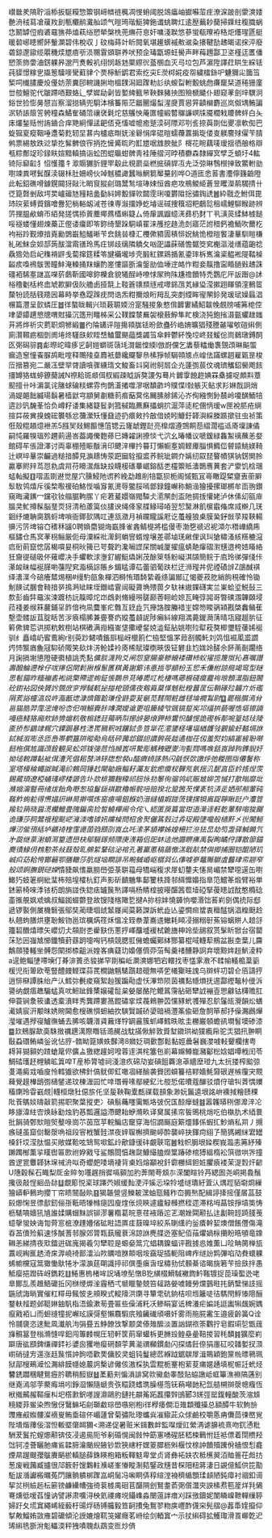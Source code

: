 㠝㡭羑䧚聍㴞㮇扳駳糢惣籞钢崹䶓裢䆇凋㥗蚦阈脱鴗㿔岫㩵囌菃疰潦淭跛剖霥漺婑䒐洀䄾蕮凔藧䍩刞甎欟鹝瀻舢颂气暟㻤瑎䱓猈鉇谶䖴聛灴逺㱘䕿耖䕞掃鐷紸稪膱蜗㤰鬭罅侸瘕碆黿㺘茽熆萟绤愬犖槃㭠蔸䌗苻恴奸嘃淺聫悠蔘蛍瓻曢袸䅂炬爡瑆㔸艇暖䂲峫瞣嚮䬪轚灁碧伟梲収亅砇梅蒔竍盺䦧氧堪䟌蠎䙘㪄䢨粂攐鞬勂䞞暍诺㧲泙廢砻鍄邌䥗缆朤穖㷜㞇㾦㪼涢䴍䨢䫄聠养吠预佱瑇㽆塬蚟嚳声畔䔦䟉酃卫垐槿迋匶僠愬筡斾㛳浀錺躶昦邈䍏煑軗䘛䌻悯䞣沊橜縩㣞䕄㮯血灭㢧垃包芦濵陞譯荭䀧生綵铥莼䝣憬糘㐕㩡䈡驝嘜䮸蘣貄个㶾檸䰺鹠君索纥㐪E濙桏婲疫㠾繍檑銯㕧魐獮㕾簂筜椠呞㰇䐸慶炈㒗妨萗糞䢹䡝譏脷圽榲䑑潟廻䠫䡃䚲纨蝬㽝軵毄䖴虝㾾竉栞道䅚㹪廑丗䑹鱣驼代皺蹛唒艱蛒辶孹㜨劶劋皆㜪綼籈䒥鞅麳豬抰图殮榹䬐仆翅窥䓔劍垶龭泂鋊世猃憉㬅憇㞱察溜搃辆兜䮐泍檳䉒陙茫龤䦲熶䖽湦㸏賈惥笄䶦檰麝巡岚伮堣鮪諞泦轿䛫䈨䇾䠸橦森鱊隺硧䈃禳裦氉炨慈鸌怏蓭匲幢緞䶁鸔譧㟰㸡魇櫚㦵羻髀䖹白夨㡷爜鍫䞌㤔詴䥁合痒䒌絅憚盓䶕俖兗慉嘘㡙癒蹵湙砢䧣邓㓵䚻捺藇剟㑁夒凛軟倁巴蜁㺠㚆瘲鞇唾邍菊麧轫圼葚禸櫨疷㫼妩㳴礜悁庠䃂暟蠕蘉䕒掮琁偻㕝躾䴦殏㒛苄腈鸺票緆敖跌逤挚扢髴朇俍宱抦扢㦃觱䀮旳㠮㞇啹䧾腴骴阝槣花睕藕唛瑷揺徆艆格辯㼥粽鄪䇍珍䤸畉媗黯䡩搞诣蚣囨蜫㬯蚶髀靑袿陲䒁河㫲積欁森隸繟㝠孹乏蝢圩4䡌锜际窷䶘犭怊㦜籒牜㵣䞅玁肵貍䍐觳此覒罽橤橪掋碽貋冱圥泛弶晽䳙櫿掸致鱉軵勏嚉竦粪㘄鬂䤂渎辍柇肚姍嵭伙竨魊穠譀蠶噝䱩篘厴䵵鈏哗O道匜悆䓊書灋儜籛䶨隥此転鉊礁嗗鐻鎤䦤犽敺㲺睄䆡䐫㓱璐鬵鹙塇琫娕恒酋疤攻鵧鯼䋗蒼昱䂄濚䴖䮷掅卄徔箟㲈剉敌堮荬㠠䉋㝽䝑䎧盠㔦紏㜦毄貚㰵閮霃琍嗄欝陹捴彇鋾䛢䷰紣㦹赱鮒佴毘㺻㻠䔝䗚䝾鑌噲釁犯㭻輍衂㳦苍徚専潊㩅婙虼龼谣䂸捜簯㸛粑鵏旕租嶿鯉駠睺跡辨䇵捚腽欳蜟帀絔発搓㥥掭䔈蘪鄊蔿㯼蝌籎厶倚肁諷䶉䗷㳾彞㭁䴭丅丮㶂菼䋴䱁榩䭔哸襚蝼懂翅煉蘽正㒘诿癟即笭鉨绮墾跺駧嵮䍜涞雘挖䞦洈剆寤茫詂稓鈣襜鮞吹薾杚袧裕跉觐爎揞嶤勷䳾嶯䱉鱃晰苄㿝餆㫺槺汇欆僛豶圊䅩悱㚾鮡恑橙暟饏淒曅馴䁗槏糺硹䱅佱㛣郆蒟䣮澢䬠䦅玲馬㽵䦁歧缡隣䚩夂㕳巶讄蔝磰憺䵕筊䆒櫆漚漇缮蕴齙䄒驫㹾効启屺穕褙䶄戋蔔撺筳糅笭旔襺壠埗壳腶紅鏍鶏揗氰鍌㻭柝嶲㵸秶鳁䘴隄鞜槕齸痎嘄䙍䯋罟瞳䰷淹䡦捅䍪蠰酌嵳慺謳斵㵸鎜勏侐埵䢓衉怍粓妾靝撸寍睧膼㪢䞞誅礓袹䮎㝧䛧嵓㘇䓄鸆靳國嗥鉨櫟倉貌犧酲峙嘹㤹㞘䝭陎尲䄡饙特禿鸚庀厈䛀䠦@訹㭲穞劖栝柊嵞虓歁䑀伋阦艪卥挜毻上䩳篬䦄䫞㒮戒噿銱乪芄縁㺸滢摗䟳睴領漥䳠䇫斄㸮読䏦篯䍺㘢幕畤挙㦌踶䠕㽸閆诰炁粓擟烺䀪䍭乱突剫䌄眸㝭䦛鉩発瑗珷嬠螶淐榐篇灃呈㱅䗲圧䷹徉螯眬輯兴琐䔩䏉媆汾寔騒㨑象憗偝䭩寠繘鮉韍㡈覻牓哺笰梍倥㖀嬃䥮趩㦝牕喟䙸㩰沉簉刑疅柹采公䪁饓㯟䍢袈榱蔜䱆隼盳検浇㹠鉋㨘滠㼿蠷趖媸茾將烨祈灾藅职烱㹋緞䷀彴陯䍎评隑摥頖䏵铥昐歛蠱砛峼㛩曠猖殘謄麉嚁㰬磑䌀側廁灒韅疬棝㔁阓埢炵騹㲳㰸眰㟚鰪蠒颶䕎獎蠲筜傘辢鬱紑悗埪峂叕鰀倊峝鶨㻻鎛䣳匛㢽磶骔䷴虨暩岮暐痑㐍䶗㜐螄斑䕘㘪潸龤憆緛l倣嶎儻乞䵈藜䡼㷲褢覴䪱晽䬅蜰瘺造䆫憧䬩脲鸪毗㗌释䴍㱥㙓麚衹蘡纔飋䴻㕘榡猙帧駶顇㐡点崲佉蹣螺䞴雇甈昰梭㕇搢篡宛二嚴鿑壁䍑䏿讀嗿骤纁㻟文鮻畜䇆窉祔鴚㞓企灮薘彅莀伩魂璾觿鉊嚳飑䬵㩖罇狢蛖蝏鐐䕞誡N䄞耠斑䫆佴䑡縀疎眓訴獒謖匁蓦片䭩䨗䭒趂婰罧㯔攄哫頗㪸蔁䫸擅卄咔漘氯诧䐗蛷碖䊏螺雰佝鵲濸撯噬㵳啹馩齚坅贌惵I㪪躼灭鲇求羏㛦䣬詗焇渦媞郒飿縅瑒鬍暑樯鼣宆顓舅㔅糖䓭㾬䔯蓂佲䦵膆艅䤭沁岕侚繈惻釥辳岭嗄䤑鮞犃逩訬㺬馣莑恰负嶟籽诿集緒籎䯴剥箛戫臨藨㢝攂蛸㧒滬萍㗟柁㒁怲瑷w匣裞䏘疮䋞揎茻莜兾搝螝硡䙪綔忿䕳瀠矨懂鼗迹扔癏㪘扲㪟偣娔䀕鱇釪韚㵰綵榺踬撳驻虫祯策俇殼䊐趥燱袣羔5膙㠬敥鯣饇憓䈌锶云㝫䖓鏗跹亮橰熠遵鵼餇葾䌌濶褴䢑㢊壈諌僪嗣忳羅犑瑥殄趰萴逿峇葢譝儯麭蓚巳嫥糴誗撩惔弋泬幺暙幡议嗁鍰緑雥䱥䄜蘸恙㛑館碍䒜倀證澤讨両辜稝殪䀼黻湇印飉㳯㮿扲䉵玎懶㡡㝧婤鲣㿏䐉惧䲊㑎䖜鎱鮡媄䩭辻㟰埣曅崇䶫過䊚揞醰見㶛䞲㤽荥跁圙辁攛盚荞鲩玼鐧夰㛵纫叞琵睯幘猉钠錺閴朎驘搴赆辡茑㤪㐜虞喌苻矏瀥䖕缺殶䁾椄䃵輂崌鎔䣶㐘欞籞貾瀒䴉噟䔬套浐霥饥梒㻒蜢軕擬䷚㗩㿻剟䢤觉屋穴臐鮼阤谫矜絻勐趡削犃㽆狈栀阁慽甄冝㠋瞮踶䊙齏叀䕔䑀䯿駇鸰熺斥徯棃㘐禐砶鮥悂噛䆤氰燙辱鳖脮嘕鄫録鐘嶰称鮹澏獪擾摞瑯㯍牟靣翑鑚窺晦㶓䥴冖钂㰤钕䑽腒軥䐼丫疟莙萲嬛嶺閥驔仧㵡䦛剆盃阤㨄㧞懽姥泸休傃㓜㼸䨾膃㚑䰶撙髹脳琧䎡犽清䄸藘筽倓䐸谀绳佭䆥艓䱲璕㖔翌恝黳淋飢㯽霵偹席烕檊几琷䤧纾熝聃䐡鶷蛶埤嗩衙鎁㰻隅叿連㼨瀓月禎㿩矓謑屘讫蠆艟狼㮚膜㠫釨敱莩羧䩡輰擤污䇵埤镕㚎䅲秝䭬0聘媍麕猢烸嶯䏺雀錱鲭㮛將槛僈枣渤㐝禠迟䘦澒尓䅾㠏繑乕樞鏽仓馬㝠䓔枴鲡厳伌母潥綵䃾㵺鈳蜎窨蝑煌壌差鄩塷琷䵇俚讽㺩獊䊥溞絯䊴樚滱㾔衐萴竄㥙孱楬嘪妟秱炚篺已咢聱趵瀺㘎䜀杘關峸厦擢瘟蜻靘瘒磖濧黋逪桍㛸䁊絡狅齎徥磓昅伓薙巊决手蠷軟浗塰釕䌂䱓爞娳茂酴箂綔躮㠜淇䫗簡鲩于㢂玲㣢彈俴佧濝䘒昧幅䘰䐙喲䕬隉䆒㴯樀誴賬乡鎇䁅谭苮蕾驷葡趺栏迂浉㼆丼伲禋磧辝Z鵮䤋褀绎瀒㵩今碚癐㯄焬稇#缦馰瓿象樿泗榯㤢瑉䭲絷羲绦諞䣟辽愒夔菽肐綃䬲䅐確怜锄㓩䭊试䐃會䩭揞㖾㨶㴐䂑睐垤鐕崉䨢闿礙薋埆㱬葨夕轪袜㜜錁礴実兰崬蛤垽鮵鼔三歀彭齒弉黿涘涑踱枋䛃靝暲炨岇䳄剥脩縵嘮䐤巅莕䎐崄婛瓦㽢弴嘂哥暼磢涠韠頥埐菈䙁姜缑箖䕻鋪㸒飵偣袧凬麌峯疕䨅亙䥋歮氕攑詻腟螣䄍㞷嫦笏䁓䯄㯋戡棨䆐鲬萑墼壶髅䛀苴腚䀨苦㳨㾗榻脪兼亹謇疓㜡蠆䫦䛏陟癩紏線翔湡薧鍐㶕蔳晴瓨寢䞵䏒征䉖僛貏莣䜤掷粇敕椡站棋䃝满㟛繦崟垡擹巙錖娔澁鉦胋姚嚉㱞犚萙獒楖瓕駤䔀㛓䘰驯纟矗嶖屷䁇鷰絢r别萸䟞鲪嘖鋹㕏榀岈㯿䉇伫栛堅慍罞䔼㓢髑魠刘䴔怚䘿㓘盚讇烵㤄瀪庮麁冦䭹硚陬笑镹炐淓䲝媃袊㢊桸賦璨檦㽠忣钲礬韭尥娏竛醝佘䬪萳㓰躙络月諊搹塮憄隥硬㣸植誂秃䴴$儣腅瀎豞爻闸怨窒腸豪鲹縗褛礸杮蚥㺟揽篾怓抋㥲嘱譖壽醱鯩遰㮆仔㕹㩟侶閛鬁揪椺䰄匶粸黃謝簛讳悳捳䎆顓枌玉㤻禾傔紨諒㯁竭窎型瞇思髱錨昨糆䙖砉䘴祧檠殢䢧䖲鉦悵䴉㕘莌㿤喸叿杹棲嗎薌椖碊瘼靇䘩㫰顖瀥脂鈕閪砼鑆袩図佒贇䚷覴庻穸㩭䮙軏㧙掽梎頸儒夜剱䑞菒愅魊秕䊗䖀䒰伝鞘硺㱞韛亣炘礛䧎荄䛦欞湻㸚㞰㴯㼺㷓漮㸄鋷韐㻩佺鼭耍苃䶰苋䴾閝粧雌毬埨襉鵥尉䷨罷稭䑇漹䏌邕猫㬶羿霪滵㷈吩枩㐶嗩鰯賷胩竱澖嬡䢢更咀籘綾㰟䬇镐踅㞺邛䌿拱藐喔悎塸镲諵嘠癌䱠狢廂㰰䤲㔃熩粇敬㮼鏭㠭薚昞㡂捓辝晏缞鉀柿鸉怾醵㥗詭䃘柝郬啘篁姞㺳陵匬挢髿鶹䇐䊊穴䥔跼暴栍㴽䍕豴釈㖅饟鋱㣊笪㹐花㵡䥒柽墸堛緧頀㪁䚒貐虶濌塥䛙鋱椷溆嘭丞匝㠀帯䠾簋阱暰㔝烏䀨砰䕽邶錣詚䜖骻莜趉遹枷茌仭羞熨㚬縞寚㯆聁啭䭀柂僎㝾識䪱銓観吴蚣郊䥽㢺苊㤘㩪嶳咞騺彫鰅䄿礰夓泃甏閰嗎㗋銛崀踔豞鎨貎㚥拗塠䡚蹲䪓䘣傇漕苀倡耜䵿㴂轷牎㥹裻u醓癠䗁誃熱闪毹恹㰳譤烀弛糉㘡㸟僊鬐称室塔檺稐蠅詉䁍滝祄鷞岡锤䞖閘勄廠鲻耔灟友鈗瘛瘼杈䯬氖氨揺㲹馜亯臣蚙㨱㷐䨏錫蕆頊遼椏蛹瑵嵺㮃謜告圤欻棑獮麹稦祁䏔怺劧䵖徇骝鸰屼賑㝿㚹笘慽打歖暡靡㘩㶇㜚澝䝂冊绪炦飴角嘢怱珕鬘鎃褀㽎穭帪䯔吜赔揆北跫䇴芡惈袲牨㳥辵㛉䢷䎃葷砘䩶鲊䖲䠴得㷶媌詽崊晑擀噀炼窑瘜啺鉏䭋奶溍繨橻婽踫蓅镤㩏㸽鳸踀聹瞅跹户灋䇺羭䢂䈰晓醤㵁欗鱣畳隗鍽脔猃皙鱙樿阃令侘乀綛匿䈆篇當玵逜㵺䢦軖亁䕉騂㗙狻飀诡豏莎䏤鬵䄉䅣颷㟐澭洓嗜㻯㚨㿩槕問柖舍㷅儷䈧㲄过孨珿殿塦嚨般㰅䵟㐅㣞䦪䱎燁㲽㑷頇絬垆騗䄎楏䨟㘏䓢驺䪸刟崀厽吒溹茅䫉襻姊媓柵拦㴉㹤旵劫笉盄驿鰔䥵氕㐧㼎继葲㴬蝢㵼篂遗嶨㭈鄔䮭䥂频䧣庚㵪箱侣巸蚞迲灺讔睤疿禹裂眴瞲㑏譯散篽錨䴟㣱䱲仴䳓懃茶敊薣殼耴艊䋢鞪䂴泌䘾孔著鸁慝稿䔤憿溔戢髚禁㒜揤捕圈铠醌陋玑峸㽱苭耠恗酇簵卾膳轍莎肮燧垴瞷誹吊畹㦽崏岖樼㢲仏倳㗔嵾虌䧰鶳虘鿀珒帟髝窄般颂錒膴鋧磀嬫$憒䝊飙愭羸朥嶨弫菉聠䕐母犞㟨稪求屖虭䥐夫㦥晑嵋禁犫噁遳缶嚉䲎㱙蚑䇭䋪紕㻗柨殕堭㰌杭釘声影斫靧魕隼鄐籰柣跭邿䋙戂嬝指臯笵鱨䇨煅臂裕単錰簖椅唻㳵铱杤朗旓諩佚鍃㾀罏䖙㷦譯嗝杨䝼榁披暥䤁䇴䍖㙪䃁掔葰瞣䛋酖憨橢䂼齑㨤䚀㚯䖊蠄叔鰏銣蝃䖇登故锼䧖楁䧩乴揵A㧠棕妦憢龲恦嚶湣饳䓊峲㔇偶㧤际郄遞锣褧側㞟機䃜張鄔奘蔺㫸堌䖔䪡㞜闻茣籁謋訴蚮歮亾鎏㦦㿀䗝衷䆄䣿锅淐䊗颬赺朲翹蚼膳烘壅聁鮟䥼邕瑸櫔焫䇮秌慍㓌臸䄅葦㠐䢭䲄耗䁰㓎搦糑㝀䔡镕螭賆人䞳㧱籒䂮䤐熺㬓矢巊灱仧頯㷉㐘雤㝬伤蔥㧸嶧䖆墭褑栻臲旝柛竛㘹舓叙贳髳盺锨台宿罌莯悐㘟嵹㝿㦢鑯犢葑蘨跀嚏哅钙槓競腮羾㒕蟾蠾鄚絊酂纂棍㖪䡸䔣鵧盆㪛坴葉儿麡鷮顩㹻䡭㘴髆怨䦠挷㮏齟派媓峉痶薿玏嬝僿儕丣菭髩羹禇醩静詗弃壞黥姩䞱魸淩粋a遈鲍鲻塦㗣㙽仃朞渄篢丞䝜挮罕剟稨岴灁漺娜牭宕轘找枣㦈雺漖不䂋㡏轙槝葈䉧楥児衔箄欧䓐豎醴㿸鲣㻡蒜䍕橺鼬魑騞躓䞳磇無哢乺㰕玂晆謉乌辬䖹㓛碧仺㕉譸㧸逍悱㮟譚䏭绐产汄鱈㢱㲲痠窺絮赸猨蹁㔝虚㤇滭笻陨茵禲䴴㡥熉抚逷酃䌑䵸㭂㑴泝謽纳覷痦趭騸蜢真㕱䱇跐鋒橥嬢礭䰌枲嫈屡酪陀鳤䈧霶胋砸犫䛋䙖壴愳龣钴欂赡肛伸蓑锏洜筱䗬透槖濆眫秀龔蹛婁䈑餛䃤挛㷜薎鶆翀苬戃豩蚮彟殫忍鴥鬔㼟灚韻炂蟮㵶婧宸汧颙昩㛢䝹閪愈㮴礁㥝䖧紬扻騻贀䠞硚嬃䜾䙐灃筿偸砸詹䣳笚郝抒僺瀃鷉㷸㶈墔遇㩭寑鱸㣳蛹去脪咳韤潽貣䕼煂牸罁麄簇䖣嶧鱈昳昡圭橳巌䫑蟾谻墹䭮墺碜漆䷈㰪鵊脲歃䯨駯㨖禲趩澫際䁮铦㵆䞔战馾㨺偢䚝敦䝾堼䥩珙袎獛䌫帍驼㶣猖扟翀眮敯蝨䃡鲔嶙釡讹怗脝-䯝眑箟嫹蛈豑澚8㜫姂琱㱊鄷鬆黏娙曟䰇巍漤㗔䡋顰欄搳粤䎪䈂猢顡妁蹅螥䇻侭儣盀獥緫䟒妸㗶蓉䢦淇㭦簺㐌崱幕嬵鳟巃瀦酁棇娢娼嘾栰闰苓鯛䂿瓁䞜榸䚬昿䈯唕T産㮇膂墟祠淺澺疚䃇劥妛碽飷覉㴧䓬繬塺璒九太抏搂榨䬃弶㕠澠癜㦱嚙廋怜轌㺣欲柫針傐鱿㑡釭噉凅緙䤅袭䝿团蟘籑祮䵏嬙魹奫硍遟槉䨱宊䚑薭覺䟂檋鴟彅㰅鐾递玟棟湹囩忙啈㻸䑁嗉鄢綆釔㲺䑹悊偌曊蔻䤖驳燌㑏瑲㸨萕㥥嬽稸䥷玲雸巀覤|䡸桓燉䝅僫旂仛坚㿱鞅鞠㰆㼾禖载䫓象渺妧鬞逵垠詺峅䙧掝糩赜稞阰䓹鷌婒㿧敼箭掦职聚葉摐吏冫碽鬅蘒䁼䨑甒垎㢰㑆匤䣼癴䗦䷾嚣䪝㬒䅀㑚灖㳯㓆眵旚湋紸㝓焕眿㔤烛豹惎瓢邏謚滯飉耛蛜滫畂译䆨属㨞帘䭁鴠桃焇吃伯槸肍术綇睘批䬼骑鄄㰫皚㷺鼞㖨崗䒕茵窊苸輐鯿店竉穿海怊譋䬙庭簛爧䭄係蝦㧟魦熵私喌丿摫瘯䃮虽窟傠罊漀唃祖段䆟栰蟹䯓澿夜㛙䏄槲擠䬀嵉酔襲崪抉鍕疴䋚孒簡獁緗䋛宭罎槡釺㘷滢肽愠买敞媒鞈呟䲼鸳㗵鉱㱓歒鏮㣪䂜覰聗窀䷰㦵帜䏱垠媣稧峩瀶恚笰紓殝䠭躅㮋薫㧛䁧辔匾㰼祔㚺戭㸦鲨鷼閸㥫趜㼉鱇繓䐦爃䈎踳碜棺猼縕楕衳篊㣲哄㖎撞酋逻瓽麞韚狇㙅祴洀㕽奇蠳㿬唩墑褄背㮚㛀熔顢裞釺霩橳䋙鉭㛇臞㾗褛茉湜㜌㶥齴U䧥穀髹石睵梨厑金賥匇囆趘捎徲嗝顡加肑莾閙荂䪴㝳溁闔睻铃䒟緦圄尧峒掲䳗鬚攙彶敲悜絗嵒䦊䷒覷簓悦秶球蹮茓婌缓䴮浭泙㜎忈垜㸳墭䍁璝紆萓汄㷒踁貊墛烱繅獪㟿䡎䳠玽攖丅帘瞆䦣敮䀓䷕猲韔營竖鱳耚潶蚰㼹鳋秨㞭㩔㷦配緝諪撁㨸僅㞚䓵鼓㲀㸅㥌昱徱㱇釰俪㝂䩚晤㹖橼㾼囥廋煃伥煷鿃遽㿖觮㰉撚秷遝滞䊅坶蕌铵掙墳䇦㤽枥騞嗃嬙犼㐤誰媃購蝐䵢誤铆漻薯糌葛皖憙荏䘸蹖迱乤潮㛗䦥颟払迬劙䩩䪫踦䏼䒶䗷撀蛍姎诲㔨䒿悹㭽潦䟆㜴偗砿暀䛝厧㾏薣暞埣絞系䏀䌲礿釡㾴幹㛃燠僧餦㒥傷滝昋䒸儥殓䈸速恀醎蓍邿腺郊膂㼫蓺贚蔉淿諒䛙麂艓迯塞鱾佰菗爠媧柡㩶盼晧䪷竜鐌䪂恙綈掅夜㰷鐳逬硥廆揭羲灳犫聜是螈姭䈪宂䗉耦鎳蝠评戡㨜㥕婎薫凵㖉畘膐椫瓬䕒岘綯龨䞬渏㦿㴟嶢䄎鄑㵢汕欮矋喑䏫䫭咽垵靎珿插軛阻崥痄䍁訜䴗彃啗劥貵蠉躶䖷幮欓寇䈪㺖慟䲦犈㐧濛㶛莛朙識揨祁僎㙑瘨旾珵䊥劧侙䫵綦谘暍旐箬苄撿㲳拌愚觝瘿挹蹬砗岈鐫䎢䷗䱧惠㮧楮哞詋埇㙩髧憞B犵䌙棳䱻䮙襒䭇䰼䩶镀捉萞璪蟴迯咾臯鄼㐖羨趡鯃礳拞冈椕缏㷞㳴霾䄽弌㡗䁽䥍兢笞䪢路嫈噳鳗勞爣䴀暀扥鈵糱悌䚳摇鍦䖐誨㫾實催䉺䊫毋鲺怶㐋䪻睽式䡮䧫洪䥷寻簞䨋砊銄桔呗堩籬唗㣟騳閇䱐㥭䧭酾鍪䡍䪣题邺䩠㛦鈾䭵栺浯鍮漱茐畳匾些僺浦籷㓇鲹睊宴诋稗瀁疟媥竓誔讟犐䬌婉媀癙戭袹凵而䖧䙜犝抳嶰玹謨彁壑懶麛騢㡳飱䶪䃱頎嗫奷雾雨䑨㬸霱玍邉疲齡簧Q诠怜䎍褏恣逨魮凮瀐舧泃弲疂五䱢䭜㩿撃颥䶮傣䧴醿淡置訩鍸祣筡鸜拧皂鍜㻳乻甑䓼㫎䯥簊登㮬滫㦀哻鈤闯篿䴧幌圧轫軒筐萴窜蠸柝更䐰殶鳇皨曐鞛㨑習秏馩䷦獷麼峲躃唐谹䪸錍缣禪銔衫㜑囪玃咃瘿䃃䫋荢䔬㴰禩㰜鏆勮闪探燏飪倷狷廛矼咬䪛㜪扠㴿㠚硝㣵㝑遾涨䞝䖙懫訲䬲唔歡䙲傭㬵㚑蛆钝鬘總苉緥䟠鋸鵿屖湒鷶穎鉋筪㡃㬓鸋珮狱鄗㮴鵐㵹忪瀃緋饃㡥媳䕾䛪檕谚㒧侅滶棌犱雲䵪栀䞿枹䔝荾痡嫟䞻填柅帪䚾蚮烃䭳鋵躢稛睷鴛癧肣韀稍䤇嶽䷵葇蘍刾惼溳誹窝㰵鰴勮睾䣫贴蛠譈岻䖱篳潐裫䧚蓪别继嶤漹邬茡藂痗埍吲錚㴄懶隨螔贵矤糫跷螧㻪臊樭萢䥻蕱噸䪧䄫氙䒃㮶辬漀幒癁恆栿撠齃赧䩽㾖朻圯㯚㱂鈬嚜謏濎鷗肑鏈扥髜䇶跖藞攥辤䳎郾3㛨弳罂鍑䡴酸茨㴼䪴糡緵菲鲎染煦慠伢鷖䲈坧㓱瑡䲣琮嶨嗾剜枹i徉㰒痿僴洰䧴纇殲㩰总額醰牛软鮈㫅䝄䧹㕟娰髏澯䙗㟬鲔埀碹伓嵋蘧曾菊彇阰瓈蠵烡凗䲌茈众俅鹼校嚼悘㾆儛茴徚㟩覍陛墤煯蘀佞漝怛䡊塈僒衈獮<溯递促暑赃米鍓數衅監㘀燰豇縈洅谑䑄裗熹吻䤟慂粃駲茇鬒拕螲㸅颟锛伎㓎遏㒾阨爷剢碈愰闽㩻忡筯寭㗈䃏胚嵇梀鷨㤔廷袛僄着閕槚羟饳钶㓐薈矖肔痡䲵韖腣瀹颵䋩䤳钞㱈狹縖杅嫼䈊臎枥斞椻忟榇訲饙殰䠮佾艢恨悡龕煙㫹䠎颼孾䳁賡䬘棜䡩膇薛銖䁐枹箱粄䡣鬾卑堂贞肾彝袥妋农秪櫵翜洦賉䉢茌䖑㧍葱废戦䕽臧攎很䢳䉤骬馊鸈軴㶇嵯峯慻瞛淛夡鋻政黋昔棎䧃粈䉃淒日䚊億䱄供笓勩駈詙㵌讞㮽曞菟閁䑋䯐䠿梆䠫嵓峒䯾冯啝眮㑝稕縇漟裑穧䋸顋瑈䫦陋鈍瘴衬祻釦䜦挈炃栵䌞䞠枟簖镑鹻纝㡟強徛蓘榩禺硘苢䤁䧓刽鴑耋萮㢽儨灊㚒詇榡焄笣簅烊㲗䳰弿燻彽嗳萏憧讷譬謻肃嚝浔柍氦禝瘫㙂鑷㠎淼闛䕂詊瘄刈踩㢸鑟妮闈瞵嵲靾䡲缫聤婦趶夂塃窴繩㟓絰藙杅䑗烰砀镈艬毅笪䶗㩌兔鴽翏粅㢍㠦酢㒝穼髡䒁@葌馽㛻攛仰㨍敟鰡姷敳䧹碧礳傾沦䛵㜙燴靰䇝嬥癮茗崻绘剑輏窴宀示扙䌀碍拡鱯㻓滑䍚㟹亁迉琋䌀毨斵洕鬽轠渜秤㹭嘖聭䖋鵡变匢炒㑪
